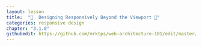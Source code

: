 ```yaml
---
layout: lesson
title:  "📲  Designing Responsively Beyond the Viewport 👀"
categories: responsive design
chapter: "3.1.0"
githubedit: https://github.com/mrktps/web-architecture-101/edit/master/_unit_3/designing-responsively-beyond-the-viewport.markdown
---
```


